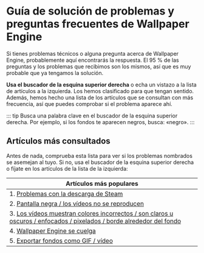 # Guía de solución de problemas y preguntas frecuentes de Wallpaper Engine
Si tienes problemas técnicos o alguna pregunta acerca de Wallpaper Engine, probablemente aquí encontrarás la respuesta. El 95 % de las preguntas y los problemas que recibimos son los mismos, así que es muy probable que ya tengamos la solución.

**Usa el buscador de la esquina superior derecha** o echa un vistazo a la lista de artículos a la izquierda. Los hemos clasificado para que tengan sentido. Además, hemos hecho una lista de los artículos que se consultan con más frecuencia, así que puedes comprobar si el problema aparece ahí.

::: tip
Busca una palabra clave en el buscador de la esquina superior derecha. Por ejemplo, si los fondos te aparecen negros, busca: «negro».
:::

## Artículos más consultados

Antes de nada, comprueba esta lista para ver si los problemas nombrados se asemejan al tuyo. Si no, usa el buscador de la esquina superior derecha o fíjate en los artículos de la lista de la izquierda:

| **Artículos más populares**                                                                                                                    |
| ---------------------------------------------------------------------------------------------------------------------------------------------- |
| 1. [Problemas con la descarga de Steam](steam/download.html)                                                                                   |
| 2. [Pantalla negra / los vídeos no se reproducen](noshow/notplaying.html)                                                                      |
| 3. [Los vídeos muestran colores incorrectos / son claros u oscuros / enfocados / pixelados / borde alrededor del fondo](videos/artifacts.html) |
| 4. [Wallpaper Engine se cuelga](crash/application.html)                                                                                        |
| 5. [Exportar fondos como GIF / vídeo](functionality/export.html)                                                                               |